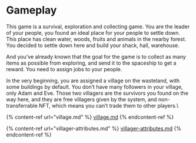 # Gameplay

This game is a survival, exploration and collecting game. You are the leader of your people, you found an ideal place for your people to settle down. This place has clean water, woods, fruits and animals in the nearby forest. You decided to settle down here and build your shack, hall, warehouse.

And you’ve already known that the goal for the game is to collect as many items as possible from exploring, and send it to the spaceship to get a reward. You need to assign jobs to your people.

In the very beginning, you are assigned a village on the wasteland, with some buildings by default. You don’t have many followers in your village, only Adam and Eve. Those two villagers are the survivors you found on the way here, and they are free villagers given by the system, and non-transferrable NFT, which means you can’t trade them to other players.\


{% content-ref url="village.md" %}
[village.md](village.md)
{% endcontent-ref %}

{% content-ref url="villager-attributes.md" %}
[villager-attributes.md](villager-attributes.md)
{% endcontent-ref %}
